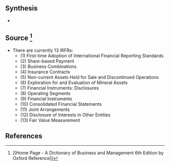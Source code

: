 ## Synthesis
- 
## Source [^1]
- There are currently 13 IRFRs:
	- (1) First-time Adoption of International Financial Reporting Standards
	- (2) Share-based Payment
	- (3) Business Combinations
	- (4) Insurance Contracts
	- (5) Non-current Assets Held for Sale and Discontinued Operations
	- (6) Exploration for and Evaluation of Mineral Assets
	- (7) Financial Instruments: Disclosures
	- (8) Operating Segments
	- (9) Financial Instruments
	- (10) Consolidated Financial Statements
	- (11) Joint Arrangements
	- (12) Disclosure of Interests in Other Entities
	- (13) Fair Value Measurement
## References

[^1]: [[Home Page - A Dictionary of Business and Management 6th Edition by Oxford Reference]]